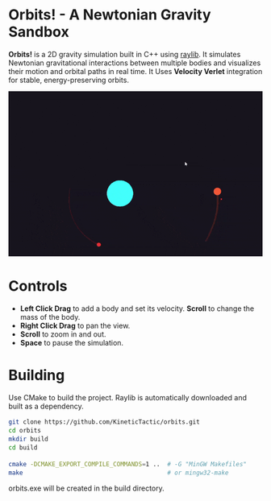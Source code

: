 # Orbits! - A Newtonian Gravity Sandbox

**Orbits!** is a 2D gravity simulation built in C++ using [raylib](https://www.raylib.com/). It simulates Newtonian gravitational interactions between multiple bodies and visualizes their motion and orbital paths in real time. It Uses **Velocity Verlet** integration for stable, energy-preserving orbits.

![orbits](assets/orbits.gif)

# Controls

-   **Left Click Drag** to add a body and set its velocity. **Scroll** to change the mass of the body.
-   **Right Click Drag** to pan the view.
-   **Scroll** to zoom in and out.
-   **Space** to pause the simulation.

# Building

Use CMake to build the project. Raylib is automatically downloaded and built as a dependency.

```bash
git clone https://github.com/KineticTactic/orbits.git
cd orbits
mkdir build
cd build

cmake -DCMAKE_EXPORT_COMPILE_COMMANDS=1 .. 	# -G "MinGW Makefiles"
make 										# or mingw32-make
```

orbits.exe will be created in the build directory.

